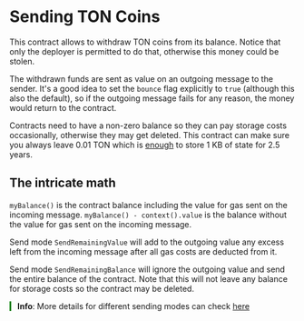 # Sending TON Coins

This contract allows to withdraw TON coins from its balance. Notice that only the deployer is permitted to do that, otherwise this money could be stolen.

The withdrawn funds are sent as value on an outgoing message to the sender. It's a good idea to set the `bounce` flag explicitly to `true` (although this also the default), so if the outgoing message fails for any reason, the money would return to the contract.

Contracts need to have a non-zero balance so they can pay storage costs occasionally, otherwise they may get deleted. This contract can make sure you always leave 0.01 TON which is [enough](https://ton.org/docs/develop/smart-contracts/fees#storage-fee) to store 1 KB of state for 2.5 years.

## The intricate math

`myBalance()` is the contract balance including the value for gas sent on the incoming message. `myBalance() - context().value` is the balance without the value for gas sent on the incoming message.

Send mode `SendRemainingValue` will add to the outgoing value any excess left from the incoming message after all gas costs are deducted from it.

Send mode `SendRemainingBalance` will ignore the outgoing value and send the entire balance of the contract. Note that this will not leave any balance for storage costs so the contract may be deleted.

<div style="padding-left: 1em; margin: 1em 0; position: relative;">
    <div style="position: absolute; top: 0; bottom: 0%; left: 0; width: 3px; background-color: green;"></div>
    <strong>Info</strong>:  More details for different sending modes can check 
     <a href="https://docs.tact-lang.org/language/ref/message-modes#combining-modes">here</a>
</div>

